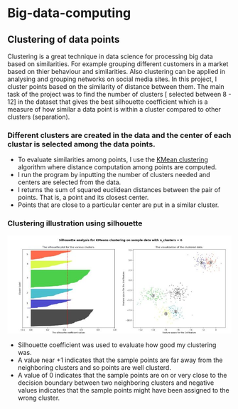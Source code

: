 # Big-data-computing
## Clustering of data points
Clustering is a great technique in data science for processing big data based on similarities. For example grouping different customers in a market based on thier behaviour and similarities. Also clustering can be applied in analysing and grouping networks on social media sites.
In this project, I cluster points based on the similarity of distance between them.
The main task of the project was to find the number of clusters [ selected between 8 - 12] in the dataset that gives the best silhouette coefficient which is a measure of how similar a data point is within a cluster compared to other clusters (separation).

### Different clusters are created in the data and the center of each clustar is selected among the data points.
* To evaluate similarities among points, I use the [KMean clustering](https://scikit-learn.org/stable/modules/generated/sklearn.cluster.KMeans.html) algorithm where distance computation among points are computed.
* I run the program by inputting the number of clusters needed and centers are selected from the data.
* I returns the sum of squared euclidean distances between the pair of points. That is, a point and its closest center. 
* Points that are close to a particular center are put in a similar cluster.
### Clustering illustration using silhouette <br>
![BER](clustering.JPG)

* Silhouette coefficient was used to evaluate how good my clustering was. 
* A value near +1 indicates that the sample points are far away from the neighboring clusters and so points are well clusterd. 
* A value of 0 indicates that the sample points are on or very close to the decision boundary between two neighboring clusters and negative values indicates that the sample points might have been assigned to the wrong cluster.
